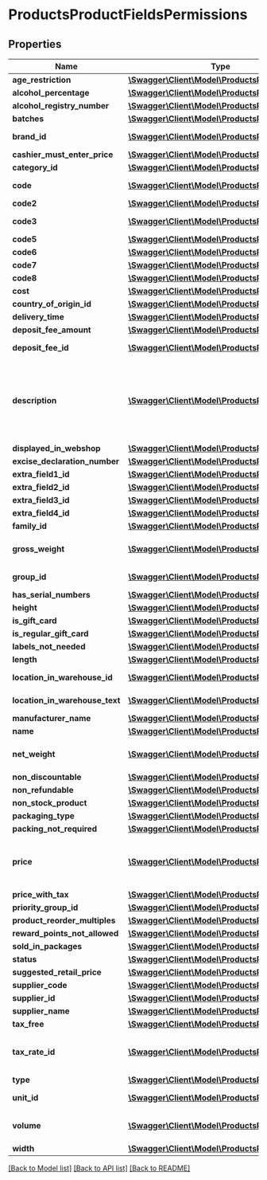 # ProductsProductFieldsPermissions

## Properties
Name | Type | Description | Notes
------------ | ------------- | ------------- | -------------
**age_restriction** | [**\Swagger\Client\Model\ProductsPermissionSet**](ProductsPermissionSet.md) |  | [optional] 
**alcohol_percentage** | [**\Swagger\Client\Model\ProductsPermissionSet**](ProductsPermissionSet.md) |  | [optional] 
**alcohol_registry_number** | [**\Swagger\Client\Model\ProductsPermissionSet**](ProductsPermissionSet.md) |  | [optional] 
**batches** | [**\Swagger\Client\Model\ProductsPermissionSet**](ProductsPermissionSet.md) |  | [optional] 
**brand_id** | [**\Swagger\Client\Model\ProductsPermissionSet**](ProductsPermissionSet.md) | ID of product brand. To get the list of brandmodels, use getBrands. | [optional] 
**cashier_must_enter_price** | [**\Swagger\Client\Model\ProductsPermissionSet**](ProductsPermissionSet.md) | boolean flag 0 or 1 | [optional] 
**category_id** | [**\Swagger\Client\Model\ProductsPermissionSet**](ProductsPermissionSet.md) |  | [optional] 
**code** | [**\Swagger\Client\Model\ProductsPermissionSet**](ProductsPermissionSet.md) | Product&#39;s code. Must be UNIQUE, unless the account is configured otherwise. | [optional] 
**code2** | [**\Swagger\Client\Model\ProductsPermissionSet**](ProductsPermissionSet.md) |  | [optional] 
**code3** | [**\Swagger\Client\Model\ProductsPermissionSet**](ProductsPermissionSet.md) | Third code of the item (note that this field may not be visible on product card by default). | [optional] 
**code5** | [**\Swagger\Client\Model\ProductsPermissionSet**](ProductsPermissionSet.md) |  | [optional] 
**code6** | [**\Swagger\Client\Model\ProductsPermissionSet**](ProductsPermissionSet.md) |  | [optional] 
**code7** | [**\Swagger\Client\Model\ProductsPermissionSet**](ProductsPermissionSet.md) |  | [optional] 
**code8** | [**\Swagger\Client\Model\ProductsPermissionSet**](ProductsPermissionSet.md) |  | [optional] 
**cost** | [**\Swagger\Client\Model\ProductsPermissionSet**](ProductsPermissionSet.md) | Cost is Product cost | [optional] 
**country_of_origin_id** | [**\Swagger\Client\Model\ProductsPermissionSet**](ProductsPermissionSet.md) |  | [optional] 
**delivery_time** | [**\Swagger\Client\Model\ProductsPermissionSet**](ProductsPermissionSet.md) |  | [optional] 
**deposit_fee_amount** | [**\Swagger\Client\Model\ProductsPermissionSet**](ProductsPermissionSet.md) |  | [optional] 
**deposit_fee_id** | [**\Swagger\Client\Model\ProductsPermissionSet**](ProductsPermissionSet.md) | ContainerID is ID of another product, a beverage container that is always sold together with this item. | [optional] 
**description** | [**\Swagger\Client\Model\ProductsPermissionSet**](ProductsPermissionSet.md) | //PlainTextDescription is translatable plain text description PlainTextDescription map[string]string &#x60;json:\&quot;plain_text_description,omitempty\&quot;&#x60; //HTMLDescription is translatable html description HTMLDescription map[string]string &#x60;json:\&quot;html_description,omitempty\&quot;&#x60; Description is translatable and of 2 types: plain text, HTML. Languages should be in ISO 639-1 Code | [optional] 
**displayed_in_webshop** | [**\Swagger\Client\Model\ProductsPermissionSet**](ProductsPermissionSet.md) | 0 or 1 | [optional] 
**excise_declaration_number** | [**\Swagger\Client\Model\ProductsPermissionSet**](ProductsPermissionSet.md) |  | [optional] 
**extra_field1_id** | [**\Swagger\Client\Model\ProductsPermissionSet**](ProductsPermissionSet.md) |  | [optional] 
**extra_field2_id** | [**\Swagger\Client\Model\ProductsPermissionSet**](ProductsPermissionSet.md) |  | [optional] 
**extra_field3_id** | [**\Swagger\Client\Model\ProductsPermissionSet**](ProductsPermissionSet.md) |  | [optional] 
**extra_field4_id** | [**\Swagger\Client\Model\ProductsPermissionSet**](ProductsPermissionSet.md) |  | [optional] 
**family_id** | [**\Swagger\Client\Model\ProductsPermissionSet**](ProductsPermissionSet.md) |  | [optional] 
**gross_weight** | [**\Swagger\Client\Model\ProductsPermissionSet**](ProductsPermissionSet.md) | GrossWeight is Item&#39;s gross weight (with packaging). Unit depends on region, check your Erply account (typically lbs or kg). | [optional] 
**group_id** | [**\Swagger\Client\Model\ProductsPermissionSet**](ProductsPermissionSet.md) | ID of product group. To get the list of product groups, use getProductGroups. | [optional] 
**has_serial_numbers** | [**\Swagger\Client\Model\ProductsPermissionSet**](ProductsPermissionSet.md) |  | [optional] 
**height** | [**\Swagger\Client\Model\ProductsPermissionSet**](ProductsPermissionSet.md) |  | [optional] 
**is_gift_card** | [**\Swagger\Client\Model\ProductsPermissionSet**](ProductsPermissionSet.md) | 0 or 1 | [optional] 
**is_regular_gift_card** | [**\Swagger\Client\Model\ProductsPermissionSet**](ProductsPermissionSet.md) | boolean flag 0 or 1 | [optional] 
**labels_not_needed** | [**\Swagger\Client\Model\ProductsPermissionSet**](ProductsPermissionSet.md) | boolean flag 0 or 1 | [optional] 
**length** | [**\Swagger\Client\Model\ProductsPermissionSet**](ProductsPermissionSet.md) | Length is Item&#39;s physical dimensions. | [optional] 
**location_in_warehouse_id** | [**\Swagger\Client\Model\ProductsPermissionSet**](ProductsPermissionSet.md) | LocationInWarehouseID is ID of selected location in warehouse. | [optional] 
**location_in_warehouse_text** | [**\Swagger\Client\Model\ProductsPermissionSet**](ProductsPermissionSet.md) | LocationInWarehouseText is Product&#39;s specific text added to location in warehouse. | [optional] 
**manufacturer_name** | [**\Swagger\Client\Model\ProductsPermissionSet**](ProductsPermissionSet.md) |  | [optional] 
**name** | [**\Swagger\Client\Model\ProductsPermissionSet**](ProductsPermissionSet.md) |  | [optional] 
**net_weight** | [**\Swagger\Client\Model\ProductsPermissionSet**](ProductsPermissionSet.md) | NetWeight is Item&#39;s net weight. Unit depends on region, check your Erply account (typically lbs or kg). | [optional] 
**non_discountable** | [**\Swagger\Client\Model\ProductsPermissionSet**](ProductsPermissionSet.md) | 0 or 1 | [optional] 
**non_refundable** | [**\Swagger\Client\Model\ProductsPermissionSet**](ProductsPermissionSet.md) | 0 or 1 | [optional] 
**non_stock_product** | [**\Swagger\Client\Model\ProductsPermissionSet**](ProductsPermissionSet.md) | boolean flag 0 or 1 | [optional] 
**packaging_type** | [**\Swagger\Client\Model\ProductsPermissionSet**](ProductsPermissionSet.md) |  | [optional] 
**packing_not_required** | [**\Swagger\Client\Model\ProductsPermissionSet**](ProductsPermissionSet.md) |  | [optional] 
**price** | [**\Swagger\Client\Model\ProductsPermissionSet**](ProductsPermissionSet.md) | Price is just the default price of a product and the actual price applied in a particular location, to a particular customer, depends on price lists and promotions: https://learn-api.erply.com/concepts/pricing | [optional] 
**price_with_tax** | [**\Swagger\Client\Model\ProductsPermissionSet**](ProductsPermissionSet.md) |  | [optional] 
**priority_group_id** | [**\Swagger\Client\Model\ProductsPermissionSet**](ProductsPermissionSet.md) |  | [optional] 
**product_reorder_multiples** | [**\Swagger\Client\Model\ProductsPermissionSet**](ProductsPermissionSet.md) |  | [optional] 
**reward_points_not_allowed** | [**\Swagger\Client\Model\ProductsPermissionSet**](ProductsPermissionSet.md) | boolean flag 0 or 1 | [optional] 
**sold_in_packages** | [**\Swagger\Client\Model\ProductsPermissionSet**](ProductsPermissionSet.md) |  | [optional] 
**status** | [**\Swagger\Client\Model\ProductsPermissionSet**](ProductsPermissionSet.md) |  | [optional] 
**suggested_retail_price** | [**\Swagger\Client\Model\ProductsPermissionSet**](ProductsPermissionSet.md) |  | [optional] 
**supplier_code** | [**\Swagger\Client\Model\ProductsPermissionSet**](ProductsPermissionSet.md) | Supplier&#39;s product code | [optional] 
**supplier_id** | [**\Swagger\Client\Model\ProductsPermissionSet**](ProductsPermissionSet.md) |  | [optional] 
**supplier_name** | [**\Swagger\Client\Model\ProductsPermissionSet**](ProductsPermissionSet.md) |  | [optional] 
**tax_free** | [**\Swagger\Client\Model\ProductsPermissionSet**](ProductsPermissionSet.md) | boolean flag 0 or 1 | [optional] 
**tax_rate_id** | [**\Swagger\Client\Model\ProductsPermissionSet**](ProductsPermissionSet.md) | TaxRateID is just the default tax rate of a product and the actual tax applied in a particular location depends on multiple rules: https://learn-api.erply.com/concepts/taxes. | [optional] 
**type** | [**\Swagger\Client\Model\ProductsPermissionSet**](ProductsPermissionSet.md) |  | [optional] 
**unit_id** | [**\Swagger\Client\Model\ProductsPermissionSet**](ProductsPermissionSet.md) | ID of product unit. To get the list of units, use getProductUnits. | [optional] 
**volume** | [**\Swagger\Client\Model\ProductsPermissionSet**](ProductsPermissionSet.md) | Volume is Item&#39;s fluid volume, eg. for beverages or perfumery. Unit depends on locale, check your Erply account (typically mL or fl oz). | [optional] 
**width** | [**\Swagger\Client\Model\ProductsPermissionSet**](ProductsPermissionSet.md) |  | [optional] 

[[Back to Model list]](../README.md#documentation-for-models) [[Back to API list]](../README.md#documentation-for-api-endpoints) [[Back to README]](../README.md)


